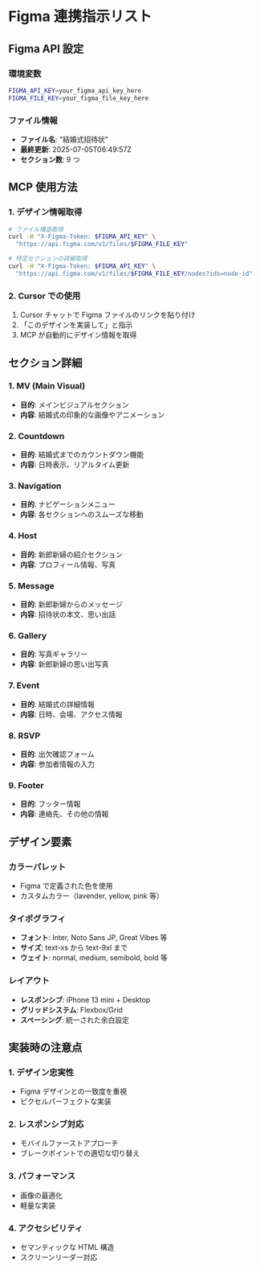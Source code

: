 # Figma 連携指示リスト

## Figma API 設定

### 環境変数

```bash
FIGMA_API_KEY=your_figma_api_key_here
FIGMA_FILE_KEY=your_figma_file_key_here
```

### ファイル情報

- **ファイル名**: "結婚式招待状"
- **最終更新**: 2025-07-05T06:49:57Z
- **セクション数**: 9 つ

## MCP 使用方法

### 1. デザイン情報取得

```bash
# ファイル構造取得
curl -H "X-Figma-Token: $FIGMA_API_KEY" \
  "https://api.figma.com/v1/files/$FIGMA_FILE_KEY"

# 特定セクションの詳細取得
curl -H "X-Figma-Token: $FIGMA_API_KEY" \
  "https://api.figma.com/v1/files/$FIGMA_FILE_KEY/nodes?ids=node-id"
```

### 2. Cursor での使用

1. Cursor チャットで Figma ファイルのリンクを貼り付け
2. 「このデザインを実装して」と指示
3. MCP が自動的にデザイン情報を取得

## セクション詳細

### 1. MV (Main Visual)

- **目的**: メインビジュアルセクション
- **内容**: 結婚式の印象的な画像やアニメーション

### 2. Countdown

- **目的**: 結婚式までのカウントダウン機能
- **内容**: 日時表示、リアルタイム更新

### 3. Navigation

- **目的**: ナビゲーションメニュー
- **内容**: 各セクションへのスムーズな移動

### 4. Host

- **目的**: 新郎新婦の紹介セクション
- **内容**: プロフィール情報、写真

### 5. Message

- **目的**: 新郎新婦からのメッセージ
- **内容**: 招待状の本文、思い出話

### 6. Gallery

- **目的**: 写真ギャラリー
- **内容**: 新郎新婦の思い出写真

### 7. Event

- **目的**: 結婚式の詳細情報
- **内容**: 日時、会場、アクセス情報

### 8. RSVP

- **目的**: 出欠確認フォーム
- **内容**: 参加者情報の入力

### 9. Footer

- **目的**: フッター情報
- **内容**: 連絡先、その他の情報

## デザイン要素

### カラーパレット

- Figma で定義された色を使用
- カスタムカラー（lavender, yellow, pink 等）

### タイポグラフィ

- **フォント**: Inter, Noto Sans JP, Great Vibes 等
- **サイズ**: text-xs から text-9xl まで
- **ウェイト**: normal, medium, semibold, bold 等

### レイアウト

- **レスポンシブ**: iPhone 13 mini + Desktop
- **グリッドシステム**: Flexbox/Grid
- **スペーシング**: 統一された余白設定

## 実装時の注意点

### 1. デザイン忠実性

- Figma デザインとの一致度を重視
- ピクセルパーフェクトな実装

### 2. レスポンシブ対応

- モバイルファーストアプローチ
- ブレークポイントでの適切な切り替え

### 3. パフォーマンス

- 画像の最適化
- 軽量な実装

### 4. アクセシビリティ

- セマンティックな HTML 構造
- スクリーンリーダー対応
